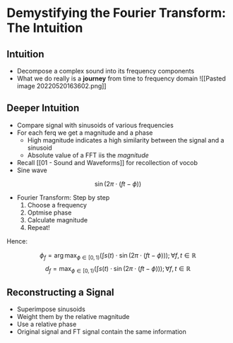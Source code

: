 # Demystifying the Fourier Transform: The Intuition

## Intuition
- Decompose a complex sound into its frequency components
- What we do really is a **journey** from time to frequency domain
![[Pasted image 20220520163602.png]]


## Deeper Intuition
- Compare signal with sinusoids of various frequencies
- For each ferq we get a magnitude and a phase
	- High magnitude indicates a high similarity between the signal and a sinusoid
	- Absolute value of a FFT iis the *magnitude*
- Recall [[01 - Sound and Waveforms]] for recollection of vocob
- Sine wave

$$\sin (2\pi \cdot (ft-\phi))$$
- Fourier Transform: Step by step
	1. Choose a frequency
	2. Optmise phase
	3. Calculate magnitude
	4. Repeat!


Hence:

$$\phi_f = \arg \max_{\phi\in[0,1)} \left(\int s(t) \cdot \sin\left(2\pi \cdot (ft-\phi)\right)\right); \forall f,t \in \mathbb{R} $$
$$d_f = \max_{\phi\in[0,1)} \left(\int s(t) \cdot \sin\left(2\pi \cdot (ft-\phi)\right)\right); \forall f,t \in \mathbb{R}$$

## Reconstructing a Signal
- Superimpose sinusoids
- Weight them by the relative magnitude
- Use a relative phase
- Original signal and FT signal contain the same information